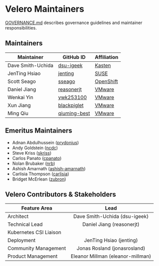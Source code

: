 # Velero Maintainers

[GOVERNANCE.md](https://github.com/vmware-tanzu/velero/blob/main/GOVERNANCE.md) describes governance guidelines and maintainer responsibilities.

## Maintainers

| Maintainer | GitHub ID | Affiliation |
| --------------- | --------- | ----------- |
| Dave Smith-Uchida | [dsu-igeek](https://github.com/dsu-igeek) | [Kasten](https://github.com/kastenhq/) |
| JenTing Hsiao | [jenting](https://github.com/jenting) | [SUSE](https://github.com/SUSE/)
| Scott Seago | [sseago](https://github.com/sseago) | [OpenShift](https://github.com/openshift)
| Daniel Jiang | [reasonerjt](https://github.com/reasonerjt) | [VMware](https://www.github.com/vmware/)
| Wenkai Yin | [ywk253100](https://github.com/ywk253100) | [VMware](https://www.github.com/vmware/) |
| Xun Jiang | [blackpiglet](https://github.com/blackpiglet) | [VMware](https://www.github.com/vmware/) |
| Ming Qiu | [qiuming-best](https://github.com/qiuming-best) | [VMware](https://www.github.com/vmware/) |

## Emeritus Maintainers
* Adnan Abdulhussein ([prydonius](https://github.com/prydonius))
* Andy Goldstein ([ncdc](https://github.com/ncdc))
* Steve Kriss ([skriss](https://github.com/skriss))
* Carlos Panato ([cpanato](https://github.com/cpanato))
* Nolan Brubaker ([nrb](https://github.com/nrb))
* Ashish Amarnath ([ashish-amarnath](https://github.com/ashish-amarnath))
* Carlisia Thompson ([carlisia](https://github.com/carlisia))
* Bridget McErlean ([zubron](https://github.com/zubron))

## Velero Contributors & Stakeholders

| Feature Area | Lead |
| ----------------------------- | :---------------------: |
| Architect | Dave Smith-Uchida (dsu-igeek) |
| Technical Lead | Daniel Jiang (reasonerjt) |
| Kubernetes CSI Liaison |  |
| Deployment | JenTing Hsiao (jenting) |
| Community Management | Jonas Rosland (jonasrosland) |
| Product Management | Eleanor Millman (eleanor-millman) |
